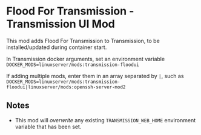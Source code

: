 # Flood For Transmission - Transmission UI Mod

This mod adds Flood For Transmission to Transmission, to be installed/updated during container start.

In Transmission docker arguments, set an environment variable `DOCKER_MODS=linuxserver/mods:transmission-floodui`

If adding multiple mods, enter them in an array separated by `|`, such as `DOCKER_MODS=linuxserver/mods:transmission-floodui|linuxserver/mods:openssh-server-mod2`

## Notes

* This mod will *overwrite* any existing `TRANSMISSION_WEB_HOME` environment variable that has been set.
